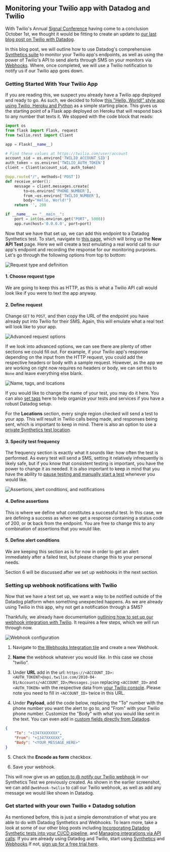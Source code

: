 ## Monitoring your Twilio app with Datadog and Twilio

With Twilio's Annual [Signal Conference](https://signal.twilio.com/) having come to a conclusion October 1st, we thought it would be fitting to create an update to [our last blog post on Twilio with Datadog](https://www.datadoghq.com/blog/send-alerts-sms-customizable-webhooks-twilio/).

In this blog post, we will outline how to use Datadog's comprehensive [Synthetics suite](https://docs.datadoghq.com/synthetics/) to monitor your Twilio app's endpoints, as well as using the power of Twilio's API to send alerts through SMS on your monitors via [Webhooks](https://docs.datadoghq.com/integrations/webhooks/#overview). Where, once completed, we will use a Twilio notification to notify us if our Twilio app goes down.

### Getting Started With Your Twilio App

If you are reading this, we suspect you already have a Twilio app deployed and ready to go. As such, we decided to follow [this "Hello, World!" style app using Twilio, Heroku and Python](https://www.twilio.com/blog/2017/02/stripe-sms-notifications-via-twilio-heroku-and-python.html) as a simple starting place. This gives us the starting point of a Flask app deployed on Heroku that will respond back to any number that texts it. We stopped with the code block that reads:
```python
import os
from flask import Flask, request
from twilio.rest import Client

app = Flask(__name__)

# Find these values at https://twilio.com/user/account
account_sid = os.environ['TWILIO_ACCOUNT_SID']
auth_token = os.environ['TWILIO_AUTH_TOKEN']
client = Client(account_sid, auth_token)

@app.route("/", methods=['POST'])
def receive_order():
    message = client.messages.create(
        to=os.environ['PHONE_NUMBER'],
        from_=os.environ['TWILIO_NUMBER'],
        body="Hello, World!")
    return '', 200

if __name__ == "__main__":
    port = int(os.environ.get("PORT", 5000))
    app.run(host='0.0.0.0', port=port)
```

Now that we have that set up, we can add this endpoint to a Datadog Synthetics test. To start, navigate to [this page](https://app.datadoghq.com/synthetics/create), which will bring up the **New API Test** page. Here we will create a test emulating a real world call to our app's endpoint and recording the response for our monitoring purposes. Let's go through the following options from top to bottom:

![Request type and definition](1.png)

#### 1. Choose request type

We are going to keep this as HTTP, as this is what a Twilio API call would look like if you were to text the app anyway.

#### 2. Define request

Change `GET` to `POST`, and then copy the URL of the endpoint you have already put into Twilio for their SMS. Again, this will emulate what a real text will look like to your app.

![Advanced request options](2.png)

If we look into advanced options, we can see there are plenty of other sections we could fill out. For example, if your Twilio app's response depending on the input from the HTTP request, you could add the respective headers or body with a sample request. However, as the app we are working on right now requires no headers or body, we can set this to `None` and leave everything else blank.

![Name, tags, and locations](3.png)

If you would like to change the name of your test, you may do it here. You can also [set tags](https://docs.datadoghq.com/getting_started/tagging/) here to help organize your tests and services if you have a robust Datadog setup.

For the **Locations** section, every single region checked will send a test to your app. This will result in Twilio calls being made, and responses being sent, which is important to keep in mind. There is also an option to use a [private Synthetics test location](https://www.datadoghq.com/blog/private-synthetic-monitoring/).

#### 3. Specify test frequency

The frequency section is exactly what it sounds like: how often the test is performed. As every test will send a SMS, setting it relatively infrequently is likely safe, but if you know that consistent testing is important, you have the power to change it as needed. It is also important to keep in mind that you have the ability to [pause testing and manually start a test](https://docs.datadoghq.com/synthetics/search/#action-tray-options) whenever you would like.

![Assertions, alert conditions, and notifications](4.png)

#### 4. Define assertions

This is where we define what constitutes a successful test. In this case, we are defining a success as when we get a response containing a status code of 200, or `OK` back from the endpoint. You are free to change this to any combination of assertions that you would like.

#### 5. Define alert conditions

We are keeping this section as is for now in order to get an alert immediately after a failed test, but please change this to your personal needs.

Section 6 will be discussed after we set up webhooks in the next section.

### Setting up webhook notifications with Twilio

Now that we have a test set up, we want a way to be notified outside of the Datadog platform when something unexpected happens. As we are already using Twilio in this app, why not get a notification through a SMS?

Thankfully, we already have documentation [outlining how to set up our webhook integration with Twilio](https://docs.datadoghq.com/integrations/webhooks/#sending-sms-through-twilio). It requires a few steps, which we will run through now.

![Webhook configuration](5.png)

1. Navigate to [the Webhooks Integration tile](https://app.datadoghq.com/account/settings#integrations/webhooks) and create a new Webhook.

2. **Name** the webhook whatever you would like. In this case we chose "twilio".

3. Under **URL** add in the url: 
    `https://<ACCOUNT_ID>:<AUTH_TOKENT>@api.twilio.com/2010-04-01/Accounts/<ACCOUNT_ID>/Messages.json`
    replacing `<ACCOUNT_ID>` and `<AUTH_TOKEN>` with the respective data from [your Twilio console](https://twilio.com/user/account). Please note you need to fill in `<ACCOUNT_ID>` twice in this URL.

4. Under **Payload**, add the code below, replacing the "To" number with the phone number you want the alert to go to, and "From" with your Twilio phone number. Customize the "Body" with what you would like sent in the text. You can even add in [custom fields directly from Datadog](https://docs.datadoghq.com/integrations/webhooks/#usage).
```json
{
    "To": "+1347XXXXXXX",
    "From": "+1347XXXXXX",
    "Body": "<YOUR_MESSAGE_HERE>"
}
```

5. Check the **Encode as form** checkbox.

6. Save your webhook.

This will now give us an [option to @ notify our Twilio webhook](https://docs.datadoghq.com/monitors/notifications/?tab=is_alert#notification) in our Synthetics Test we previously created. As shown in the earlier screenshot, we can add `@webhook-twilio` to call our Twilio webhook, as well as add any message we would like shown in Datadog.

### Get started with your own Twilio + Datadog solution

As mentioned before, this is just a simple demonstration of what you are able to do with Datadog Synthetics and Webhooks. To learn more, take a look at some of our other blog posts including [Incorporating Datadog Synthetic tests into your CI/CD pipeline](https://www.datadoghq.com/blog/datadog-synthetic-ci-cd-testing/), and [Managing integrations via API calls](https://www.datadoghq.com/blog/programmatically-manage-your-datadog-integrations/). If you are already using Datadog and Twilio, start using [Synthetics](https://app.datadoghq.com/synthetics/list) and [Webhooks](https://app.datadoghq.com/account/settings#integrations/webhooks) If not, [sign up for a free trial here](placeholder).
